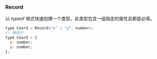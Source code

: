 ### Record
以 typeof 格式快速创建一个类型，此类型包含一组指定的属性且都是必填。

```js
type Coord = Record<"x" | "y", number>;
// 等同于
type Coord = {
  x: number;
  y: number;
};
```